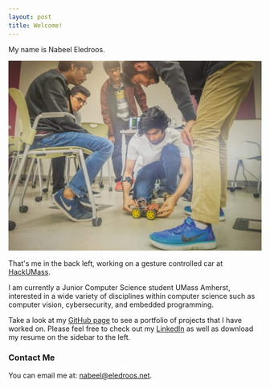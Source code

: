 ```yaml
---
layout: post
title: Welcome!
---
```


My name is Nabeel Eledroos.

![](data/hackumass.jpg)

That's me in the back left, working on a gesture controlled car at [HackUMass](https://hackumass.com). 

I am currently a Junior Computer Science student UMass Amherst, interested in a wide variety of disciplines within computer science such as computer vision, cybersecurity, and embedded programming.

Take a look at my [GitHub page](https://github.com/nabeel-eledroos) to see a portfolio of projects that I have worked on. Please feel free to check out my [LinkedIn](https://www.linkedin.com/in/nabeeleledroos/) as well as download my resume on the sidebar to the left.

### Contact Me

You can email me at: [nabeel@eledroos.net](mailto:nabeel@eledroos.net).


